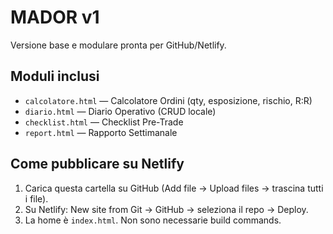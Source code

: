 # MADOR v1

Versione base e modulare pronta per GitHub/Netlify.

## Moduli inclusi
- `calcolatore.html` — Calcolatore Ordini (qty, esposizione, rischio, R:R)
- `diario.html` — Diario Operativo (CRUD locale)
- `checklist.html` — Checklist Pre-Trade
- `report.html` — Rapporto Settimanale

## Come pubblicare su Netlify
1. Carica questa cartella su GitHub (Add file → Upload files → trascina tutti i file).
2. Su Netlify: New site from Git → GitHub → seleziona il repo → Deploy.
3. La home è `index.html`. Non sono necessarie build commands.